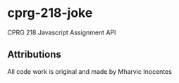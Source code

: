 # cprg-218-joke
CPRG 218 Javascript Assignment API
<br>
## Attributions
All code work is original and made by Mharvic Inocentes